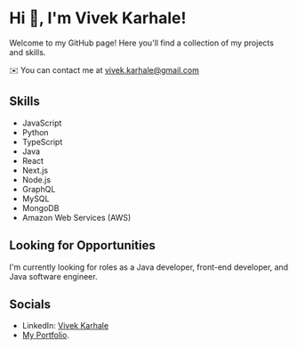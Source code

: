 # Hi 👋, I'm Vivek Karhale!

Welcome to my GitHub page! Here you'll find a collection of my projects and skills.

✉️  You can contact me at [vivek.karhale@gmail.com](mailto:vivek.karhale@gmail.com)

## Skills

- JavaScript
- Python
- TypeScript
- Java
- React
- Next.js
- Node.js
- GraphQL
- MySQL
- MongoDB
- Amazon Web Services (AWS)

## Looking for Opportunities

I'm currently looking for roles as a Java developer, front-end developer, and Java software engineer.

## Socials

- LinkedIn: [Vivek Karhale](https://www.linkedin.com/in/vivek-karhale-3545a6106)
- [My Portfolio](https://vivekkarhale.netlify.app/).
